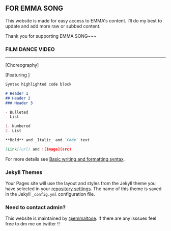 ## FOR EMMA SONG

This website is made for easy access to EMMA's content. I’ll do my best to update and add more raw or subbed content. 

Thank you for supporting EMMA SONG~~~
 
 
 
 
### FILM DANCE VIDEO
________________________________________________________________________________________
[Choreography]

[Featuring ]

```markdown
Syntax highlighted code block

# Header 1
## Header 2
### Header 3

- Bulleted
- List

1. Numbered
2. List

**Bold** and _Italic_ and `Code` text

[Link](url) and ![Image](src)
```

For more details see [Basic writing and formatting syntax](https://docs.github.com/en/github/writing-on-github/getting-started-with-writing-and-formatting-on-github/basic-writing-and-formatting-syntax).

### Jekyll Themes

Your Pages site will use the layout and styles from the Jekyll theme you have selected in your [repository settings](https://github.com/eemmasong/eemmasong.github.io/settings/pages). The name of this theme is saved in the Jekyll `_config.yml` configuration file.

### Need to contact admin?

This website is maintained by [@emmaltose](https://twitter.com/emmaltose). If there are any isssues feel free to dm me on twitter !!
